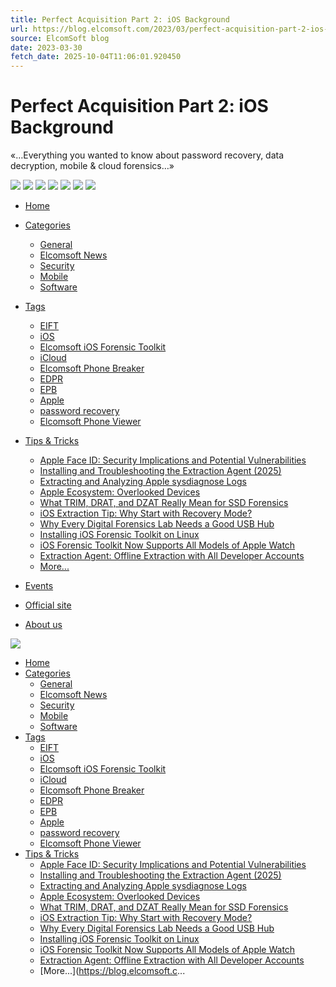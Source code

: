 ```yaml
---
title: Perfect Acquisition Part 2: iOS Background
url: https://blog.elcomsoft.com/2023/03/perfect-acquisition-part-2-ios-background/
source: ElcomSoft blog
date: 2023-03-30
fetch_date: 2025-10-04T11:06:01.920450
---
```


# Perfect Acquisition Part 2: iOS Background

«…Everything you wanted to know about password recovery, data decryption, mobile & cloud forensics…»

[![](https://blog.elcomsoft.com/wp-content/themes/elcomsoft_corp/images/icons/facebook.png)](https://www.facebook.com/elcomsoft)
[![](https://blog.elcomsoft.com/wp-content/themes/elcomsoft_corp/images/icons/twitter.png)](https://twitter.com/elcomsoft)
[![](https://blog.elcomsoft.com/wp-content/themes/elcomsoft_corp/images/icons/telegram.png)](https://telegram.me/elcomsoft)
[![](https://blog.elcomsoft.com/wp-content/themes/elcomsoft_corp/images/icons/linkedin.png)](https://www.linkedin.com/company/152541/)
[![](https://blog.elcomsoft.com/wp-content/themes/elcomsoft_corp/images/icons/reddit.png)](https://www.reddit.com/user/Elcomsoft/)
[![](https://blog.elcomsoft.com/wp-content/themes/elcomsoft_corp/images/icons/instagram.png)](https://www.instagram.com/elcomsoft/)
[![](https://blog.elcomsoft.com/wp-content/themes/elcomsoft_corp/images/icons/youtube.png)](https://www.youtube.com/elcomsoftcompany)

* [Home](/)
* [Categories](/products.html)
  + [General](https://blog.elcomsoft.com/category/general/)
  + [Elcomsoft News](https://blog.elcomsoft.com/category/elcom-news/ "Elcomsoft news")
  + [Security](https://blog.elcomsoft.com/category/old/security/)
  + [Mobile](https://blog.elcomsoft.com/category/mobile-devices/ "All about mobile devices and technologies")
  + [Software](https://blog.elcomsoft.com/category/old/software/)
* [Tags](/events.html)
  + [EIFT](https://blog.elcomsoft.com/tag/eift/ "EIFT")
  + [iOS](https://blog.elcomsoft.com/tag/ios/ "iOS")
  + [Elcomsoft iOS Forensic Toolkit](https://blog.elcomsoft.com/tag/elcomsoft-ios-forensic-toolkit/ "Elcomsoft iOS Forensic Toolkit")
  + [iCloud](https://blog.elcomsoft.com/tag/icloud/ "iCloud")
  + [Elcomsoft Phone Breaker](https://blog.elcomsoft.com/tag/elcomsoft-phone-breaker/ "Elcomsoft Phone Breaker")
  + [EDPR](https://blog.elcomsoft.com/tag/edpr/ "EDPR")
  + [EPB](https://blog.elcomsoft.com/tag/epb/ "EPB")
  + [Apple](https://blog.elcomsoft.com/tag/apple/ "Apple")
  + [password recovery](https://blog.elcomsoft.com/tag/password-recovery/ "password recovery")
  + [Elcomsoft Phone Viewer](https://blog.elcomsoft.com/tag/elcomsoft-phone-viewer/ "Elcomsoft Phone Viewer")
* [Tips & Tricks](/partners/index.html)
  + [Apple Face ID: Security Implications and Potential Vulnerabilities](https://blog.elcomsoft.com/2025/09/apple-face-id-security-implications-and-potential-vulnerabilities/ "Apple Face ID: Security Implications and Potential Vulnerabilities")
  + [Installing and Troubleshooting the Extraction Agent (2025)](https://blog.elcomsoft.com/2025/07/installing-and-troubleshooting-the-extraction-agent-2025/ "Installing and Troubleshooting the Extraction Agent (2025)")
  + [Extracting and Analyzing Apple sysdiagnose Logs](https://blog.elcomsoft.com/2025/06/extracting-and-analyzing-apple-unified-logs/ "Extracting and Analyzing Apple sysdiagnose Logs")
  + [Apple Ecosystem: Overlooked Devices](https://blog.elcomsoft.com/2025/06/apple-ecosystem-overlooked-devices/ "Apple Ecosystem: Overlooked Devices")
  + [What TRIM, DRAT, and DZAT Really Mean for SSD Forensics](https://blog.elcomsoft.com/2025/06/what-trim-drat-and-dzat-really-mean-for-ssd-forensics/ "What TRIM, DRAT, and DZAT Really Mean for SSD Forensics")
  + [iOS Extraction Tip: Why Start with Recovery Mode?](https://blog.elcomsoft.com/2025/05/ios-extraction-tip-why-start-with-recovery-mode/ "iOS Extraction Tip: Why Start with Recovery Mode?")
  + [Why Every Digital Forensics Lab Needs a Good USB Hub](https://blog.elcomsoft.com/2025/05/why-every-digital-forensics-lab-needs-a-good-usb-hub/ "Why Every Digital Forensics Lab Needs a Good USB Hub")
  + [Installing iOS Forensic Toolkit on Linux](https://blog.elcomsoft.com/2025/05/installing-ios-forensic-toolkit-on-linux/ "Installing iOS Forensic Toolkit on Linux")
  + [iOS Forensic Toolkit Now Supports All Models of Apple Watch](https://blog.elcomsoft.com/2025/05/ios-forensic-toolkit-now-supports-all-models-of-apple-watch/ "iOS Forensic Toolkit Now Supports All Models of Apple Watch")
  + [Extraction Agent: Offline Extraction with All Developer Accounts](https://blog.elcomsoft.com/2025/05/extraction-agent-offline-extraction-with-all-developer-accounts/ "Extraction Agent: Offline Extraction with All Developer Accounts")
  + [More...](https://blog.elcomsoft.com/category/tips-tricks/ "More...")
* [Events](/events/)

* [Official site](https://www.elcomsoft.com)
* [About us](https://www.elcomsoft.com/company.html)

[![](https://blog.elcomsoft.com/wp-content/themes/elcomsoft_corp/images/avatars/elcomsoft.png)](/)

* [Home](/)
* [Categories](/products.html)
  + [General](https://blog.elcomsoft.com/category/general/)
  + [Elcomsoft News](https://blog.elcomsoft.com/category/elcom-news/ "Elcomsoft news")
  + [Security](https://blog.elcomsoft.com/category/old/security/)
  + [Mobile](https://blog.elcomsoft.com/category/mobile-devices/ "All about mobile devices and technologies")
  + [Software](https://blog.elcomsoft.com/category/old/software/)
* [Tags](/events.html)
  + [EIFT](https://blog.elcomsoft.com/tag/eift/ "EIFT")
  + [iOS](https://blog.elcomsoft.com/tag/ios/ "iOS")
  + [Elcomsoft iOS Forensic Toolkit](https://blog.elcomsoft.com/tag/elcomsoft-ios-forensic-toolkit/ "Elcomsoft iOS Forensic Toolkit")
  + [iCloud](https://blog.elcomsoft.com/tag/icloud/ "iCloud")
  + [Elcomsoft Phone Breaker](https://blog.elcomsoft.com/tag/elcomsoft-phone-breaker/ "Elcomsoft Phone Breaker")
  + [EDPR](https://blog.elcomsoft.com/tag/edpr/ "EDPR")
  + [EPB](https://blog.elcomsoft.com/tag/epb/ "EPB")
  + [Apple](https://blog.elcomsoft.com/tag/apple/ "Apple")
  + [password recovery](https://blog.elcomsoft.com/tag/password-recovery/ "password recovery")
  + [Elcomsoft Phone Viewer](https://blog.elcomsoft.com/tag/elcomsoft-phone-viewer/ "Elcomsoft Phone Viewer")
* [Tips & Tricks](/partners/index.html)
  + [Apple Face ID: Security Implications and Potential Vulnerabilities](https://blog.elcomsoft.com/2025/09/apple-face-id-security-implications-and-potential-vulnerabilities/ "Apple Face ID: Security Implications and Potential Vulnerabilities")
  + [Installing and Troubleshooting the Extraction Agent (2025)](https://blog.elcomsoft.com/2025/07/installing-and-troubleshooting-the-extraction-agent-2025/ "Installing and Troubleshooting the Extraction Agent (2025)")
  + [Extracting and Analyzing Apple sysdiagnose Logs](https://blog.elcomsoft.com/2025/06/extracting-and-analyzing-apple-unified-logs/ "Extracting and Analyzing Apple sysdiagnose Logs")
  + [Apple Ecosystem: Overlooked Devices](https://blog.elcomsoft.com/2025/06/apple-ecosystem-overlooked-devices/ "Apple Ecosystem: Overlooked Devices")
  + [What TRIM, DRAT, and DZAT Really Mean for SSD Forensics](https://blog.elcomsoft.com/2025/06/what-trim-drat-and-dzat-really-mean-for-ssd-forensics/ "What TRIM, DRAT, and DZAT Really Mean for SSD Forensics")
  + [iOS Extraction Tip: Why Start with Recovery Mode?](https://blog.elcomsoft.com/2025/05/ios-extraction-tip-why-start-with-recovery-mode/ "iOS Extraction Tip: Why Start with Recovery Mode?")
  + [Why Every Digital Forensics Lab Needs a Good USB Hub](https://blog.elcomsoft.com/2025/05/why-every-digital-forensics-lab-needs-a-good-usb-hub/ "Why Every Digital Forensics Lab Needs a Good USB Hub")
  + [Installing iOS Forensic Toolkit on Linux](https://blog.elcomsoft.com/2025/05/installing-ios-forensic-toolkit-on-linux/ "Installing iOS Forensic Toolkit on Linux")
  + [iOS Forensic Toolkit Now Supports All Models of Apple Watch](https://blog.elcomsoft.com/2025/05/ios-forensic-toolkit-now-supports-all-models-of-apple-watch/ "iOS Forensic Toolkit Now Supports All Models of Apple Watch")
  + [Extraction Agent: Offline Extraction with All Developer Accounts](https://blog.elcomsoft.com/2025/05/extraction-agent-offline-extraction-with-all-developer-accounts/ "Extraction Agent: Offline Extraction with All Developer Accounts")
  + [More...](https://blog.elcomsoft.c...